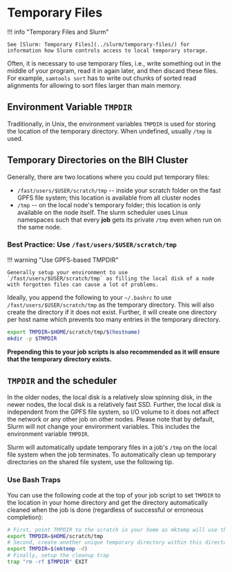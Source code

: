 # Temporary Files

!!! info "Temporary Files and Slurm"

    See [Slurm: Temporary Files](../slurm/temporary-files/) for information how Slurm controls access to local temporary storage.

Often, it is necessary to use temporary files, i.e., write something out in the  middle of your program, read it in again later, and then discard these files.
For example, `samtools sort` has to write out chunks of sorted read alignments for allowing to sort files larger than main memory.

## Environment Variable `TMPDIR`

Traditionally, in Unix, the environment variables `TMPDIR` is used for storing the location of the temporary directory.
When undefined, usually `/tmp` is used.

## Temporary Directories on the BIH Cluster

Generally, there are two locations where you could put temporary files:

- `/fast/users/$USER/scratch/tmp` -- inside your scratch folder on the fast GPFS file system; this location is available from all cluster nodes
- `/tmp` -- on the local node's temporary folder; this location is only available on the node itself.
  The slurm scheduler uses Linux namespaces such that every **job** gets its private `/tmp` even when run on the same node.

### Best Practice:  Use `/fast/users/$USER/scratch/tmp`

!!! warning "Use GPFS-based TMPDIR"

    Generally setup your environment to use `/fast/users/$USER/scratch/tmp` as filling the local disk of a node with forgotten files can cause a lot of problems.

Ideally, you append the following to your `~/.bashrc` to use `/fast/users/$USER/scratch/tmp` as the temporary directory.
This will also create the directory if it does not exist.
Further, it will create one directory per host name which prevents too many entries in the temporary directory.

```bash
export TMPDIR=$HOME/scratch/tmp/$(hostname)
mkdir -p $TMPDIR
```

**Prepending this to your job scripts is also recommended as it will ensure that the temporary directory exists.**

## `TMPDIR` and the scheduler

In the older nodes, the local disk is a relatively slow spinning disk, in the newer nodes, the local disk is a relatively fast SSD.
Further, the local disk is independent from the GPFS file system, so I/O volume to it does not affect the network or any other job on other nodes.
Please note that by default, Slurm will not change your environment variables.
This includes the environment variable `TMPDIR`.

Slurm will automatically update temporary files in a job's `/tmp` on the local file system when the job terminates.
To automatically clean up temporary directories on the shared file system, use the following tip.

### Use Bash Traps

You can use the following code at the top of your job script to set `TMPDIR` to the location in your home directory and get the directory automatically cleaned when the job is done (regardless of successful or erroneous completion):

```bash
# First, point TMPDIR to the scratch in your home as mktemp will use thi
export TMPDIR=$HOME/scratch/tmp
# Second, create another unique temporary directory within this directory
export TMPDIR=$(mktemp -d)
# Finally, setup the cleanup trap
trap "rm -rf $TMPDIR" EXIT
```
